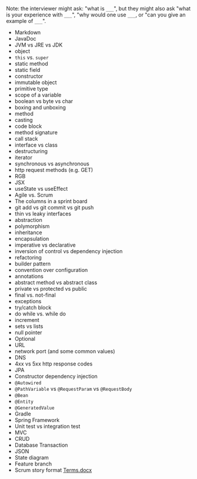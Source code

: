 Note: the interviewer might ask: "what is `___`", but they might also ask "what is your experience with `___`", "why would one use `___`, or "can you give an example of `___`".

- Markdown
- JavaDoc
- JVM vs JRE vs JDK
- object
- `this` vs. `super`
- static method
- static field
- constructor
- immutable object
- primitive type
- scope of a variable
- boolean vs byte vs char
- boxing and unboxing
- method
- casting
- code block
- method signature
- call stack
- interface vs class
- destructuring
- iterator
- synchronous vs asynchronous
- http request methods (e.g. GET)
- RGB
- JSX
- useState vs useEffect
- Agile vs. Scrum
- The columns in a sprint board
- git add vs git commit vs git push
- thin vs leaky 
interfaces
- abstraction
- polymorphism
- inheritance
- encapsulation
- imperative vs declarative
- inversion of control vs dependency injection
- refactoring
- builder pattern
- convention over configuration
- annotations
- abstract method vs abstract class
- private vs protected vs public
- final vs. not-final
- exceptions
- try/catch block
- do while vs. while do
- increment
- sets vs lists
- null pointer
- Optional<T>
- URL
- network port (and some common values)
- DNS
- 4xx vs 5xx http response codes
- JPA
- Constructor dependency injection
- `@Autowired`
- `@PathVariable` vs `@RequestParam` vs `@RequestBody`
- `@Bean`
- `@Entity`
- `@GeneratedValue`
- Gradle
- Spring Framework
- Unit test vs integration test
- MVC
- CRUD
- Database Transaction
- JSON
- State diagram
- Feature branch
- Scrum story format
[Terms.docx](https://github.com/2023-Spring-Cohort/RaceCarExtension/files/11062513/Terms.docx)
